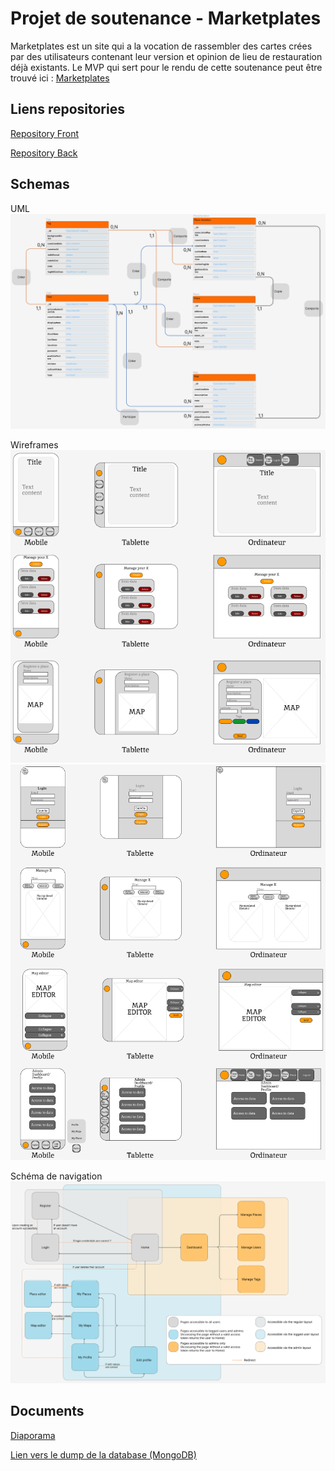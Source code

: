 # Projet de soutenance - Marketplates

Marketplates est un site qui a la vocation de rassembler des cartes crées par des utilisateurs contenant leur version et opinion de lieu de restauration déjà existants. Le MVP qui sert pour le rendu de cette soutenance peut être trouvé ici : [Marketplates](https://marketplates.netlify.app/)

## Liens repositories
[Repository Front](https://github.com/Graeimh/marketplates-front)

[Repository Back](https://github.com/Graeimh/marketplates)

## Schemas
UML
![UML](resources/schemas/UML.png)


Wireframes
![Wireframes1](resources/schemas/WIREFRAMES-1.png)
![Wireframes2](resources/schemas/WIREFRAMES-2.png)


Schéma de navigation
![Schéma de navigation](resources/schemas/NAVIGATION.png)


## Documents
[Diaporama](https://docs.google.com/presentation/d/1w8-RcXcFjlpHYvRrf5fkYV-Hl7TelG4UHeavRYPP6dM/edit?usp=sharing)


[Lien vers le dump de la database (MongoDB)](resources/dumps/) 
